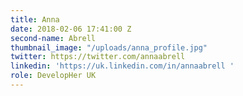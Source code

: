 ```yaml
---
title: Anna
date: 2018-02-06 17:41:00 Z
second-name: Abrell
thumbnail_image: "/uploads/anna_profile.jpg"
twitter: https://twitter.com/annaabrell
linkedin: 'https://uk.linkedin.com/in/annaabrell '
role: DevelopHer UK
---
```


